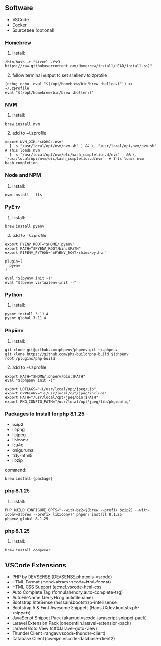 ## Software

-   VSCode
-   Docker
-   Sourcetree (optional)

### Homebrew

1. install:

```shell
/bin/bash -c "$(curl -fsSL https://raw.githubusercontent.com/Homebrew/install/HEAD/install.sh)"
```

2. follow terminal output to set shellenv to zprofile

```shell
(echo; echo 'eval "$(/opt/homebrew/bin/brew shellenv)"') >> ~/.zprofile
eval "$(/opt/homebrew/bin/brew shellenv)"
```

### NVM

1. install:

```shell
brew install nvm
```

2. add to ~/.zprofile

```shell
export NVM_DIR="$HOME/.nvm"
  [ -s "/usr/local/opt/nvm/nvm.sh" ] && \. "/usr/local/opt/nvm/nvm.sh"  # This loads nvm
  [ -s "/usr/local/opt/nvm/etc/bash_completion.d/nvm" ] && \. "/usr/local/opt/nvm/etc/bash_completion.d/nvm"  # This loads nvm bash_completion
```

### Node and NPM

1. install:

```shell
nvm install --lts 
```

### PyEnv

1. install:

```shell
brew install pyenv
```

2. add to ~/.zprofile

```shell
export PYENV_ROOT="$HOME/.pyenv"
export PATH="$PYENV_ROOT/bin:$PATH"
export PIPENV_PYTHON="$PYENV_ROOT/shims/python"

plugin=(
  pyenv
)

eval "$(pyenv init -)"
eval "$(pyenv virtualenv-init -)"
```

### Python

1. install:

```shell
pyenv install 3.11.4
pyenv global 3.11.4
```

### PhpEnv

1. install:

```shell
git clone git@github.com:phpenv/phpenv.git ~/.phpenv
git clone https://github.com/php-build/php-build $(phpenv root)/plugins/php-build
```

2. add to ~/.zprofile

```shell
export PATH="$HOME/.phpenv/bin:$PATH"
eval "$(phpenv init -)"

export LDFLAGS="-L/usr/local/opt/jpeg/lib"
export CPPFLAGS="-I/usr/local/opt/jpeg/include"
export PATH="/usr/local/opt/jpeg/bin:$PATH"
export PKG_CONFIG_PATH="/usr/local/opt/jpeg/lib/pkgconfig"
```

### Packages to Install for php 8.1.25

-   bzip2
-   libpng
-   libjpeg
-   libiconv
-   icu4c
-   oniguruma
-   tidy-html5
-   libzip

commend:

```shell
brew install {package}
```

### php 8.1.25

1. install:

```shell
PHP_BUILD_CONFIGURE_OPTS="--with-bz2=$(brew --prefix bzip2) --with-iconv=$(brew --prefix libiconv)" phpenv install 8.1.25
phpenv global 8.1.25
```

### php 8.1.25

1. install:

```shell
brew install composer
```

## VSCode Extensions

-   PHP by DEVSENSE (DEVSENSE.phptools-vscode)
-   HTML Format (mohd-akram.vscode-html-format)
-   HTML CSS Support (ecmel.vscode-html-css)
-   Auto Complete Tag (formulahendry.auto-complete-tag)
-   AutoFileName (JerryHong.autofilename)
-   Bootstrap InteSense (hossaini.bootstrap-intellisense)
-   Bootstrap 5 & Font Awesome Snippets (HansUXdev.bootstrap5-snippets)
-   JavaScript Snippet Pack (akamud.vscode-javascript-snippet-pack)
-   Laravel Extension Pack (onecentlin.laravel-extension-pack)
-   Laravel Goto View (ctf0.laravel-goto-view)
-   Thunder Client (rangav.vscode-thunder-client)
-   Database Client (cweijan.vscode-database-client2)
